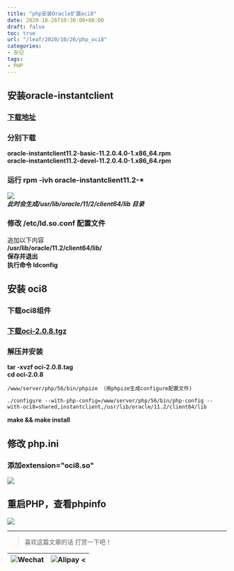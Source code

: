 ```yaml
---
title: "php安装Oracle扩展oci8"
date: 2020-10-26T10:30:00+08:00
draft: false
toc: true
url: "/leaf/2020/10/26/php_oci8"
categories: 
- 杂记
tags: 
- PHP
---
```

## 安装oracle-instantclient
### [下载地址](http://www.oracle.com/technetwork/topics/linuxx86-64soft-092277.html)   
### 分别下载 
**oracle-instantclient11.2-basic-11.2.0.4.0-1.x86_64.rpm**   
**oracle-instantclient11.2-devel-11.2.0.4.0-1.x86_64.rpm**   
### 运行 rpm -ivh oracle-instantclient11.2-*   
![](/images/leaf/202010/202010261044.png)   
***此时会生成/usr/lib/oracle/11/2/client64/lib 目录***
### 修改 /etc/ld.so.conf 配置文件
追加以下内容   
**/usr/lib/oracle/11.2/client64/lib/**   
**保存并退出**   
**执行命令 ldconfig**
## 安装 oci8
### 下载oci8组件
### [下载oci-2.0.8.tgz](http://pecl.php.net/package/oci8)  
### 解压并安装
**tar -xvzf oci-2.0.8.tag**   
**cd oci-2.0.8**  
```
/www/server/php/56/bin/phpize （用phpize生成configure配置文件)

./configure --with-php-config=/www/server/php/56/bin/php-config --with-oci8=shared,instantclient,/usr/lib/oracle/11.2/client64/lib
``` 
**make && make install**
## 修改 php.ini
### 添加extension="oci8.so"   
![](/images/leaf/202010/202010261104.png)   
## 重启PHP，查看phpinfo
![](/images/leaf/202010/202010261110.png)   
___
> 喜欢这篇文章的话 打赏一下吧！ 

| ![Wechat](/images/pay/eb05acdaec967.png)  | ![Alipay <](/images/pay/0831de845.png) |
| --------   | -----:  |

